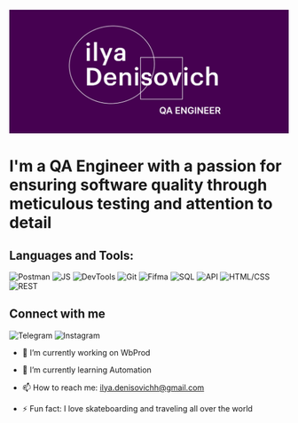 ![Header ](https://github.com/IlyaDenisovichh/IlyaDenisovichh/blob/main/assets/Ilia_Denisovich.jpg)

# I'm a  QA Engineer with a passion for ensuring software quality through meticulous testing and attention to detail

## Languages and Tools:
![Postman](https://img.shields.io/badge/Postman-460151??style=for-the-badge&logo=Postman&logoColor=2719D3?https://www.postman.com/)
![JS](https://img.shields.io/badge/JS-460151??style=for-the-badge&logo=JavaScript&logoColor=2719D3)
![DevTools](https://img.shields.io/badge/DevTools-460151??style=for-the-badge&logo=Google&logoColor=2719D3)
![Git](https://img.shields.io/badge/Git-460151??style=for-the-badge&logo=Git&logoColor=2719D3?https://git-scm.com/)
![Fifma](https://img.shields.io/badge/Figma-460151??style=for-the-badge&logo=Figma&logoColor=2719D3?https://www.figma.com/proto/SqfEMHj0EmSBm8vpZecLBF/portfolio?type=design&node-id=0-1&scaling=min-zoom&page-id=0%3A1&starting-point-node-id=1%3A2)
![SQL](https://img.shields.io/badge/SQL-460151??style=for-the-badge&logo=mysql&logoColor=2719D3?https://www.mysql.com/) 
![API](https://img.shields.io/badge/API-460151??style=for-the-badge&logo=&logoColor=2719D3)
![HTML/CSS](https://img.shields.io/badge/HTML/CSS-460151??style=for-the-badge&logo=&logoColor=2719D3)
![REST](https://img.shields.io/badge/REST-460151??style=for-the-badge&logo=REST&logoColor=2719D3)

## Connect with me
![Telegram](https://img.shields.io/badge/Telegram-460151??style=for-the-badge&logo=Telegram&logoColor=2719D3?https://t.me/ilay_li1)
![Instagram](https://img.shields.io/badge/Instagram-460151??style=for-the-badge&logo=Instagram&logoColor=2719D3?https://www.instagram.com/ilya.denisychh/)




- 🔭 I’m currently working on WbProd
- 🌱 I’m currently learning Automation
- 📫 How to reach me: ilya.denisovichh@gmail.com 

- ⚡ Fun fact: I love skateboarding and traveling all over the world
